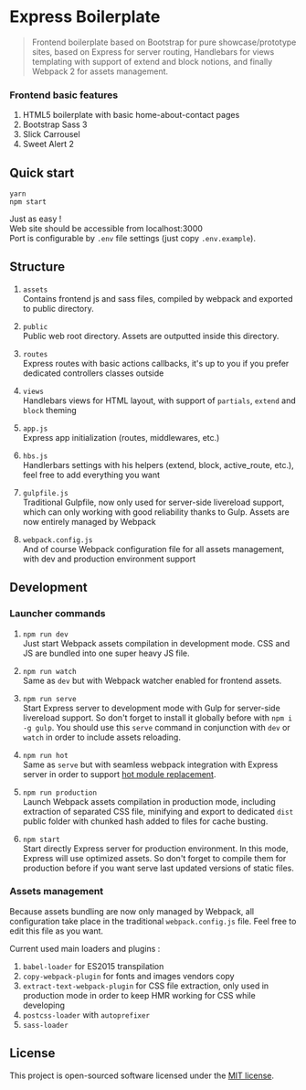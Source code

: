 # Express Boilerplate

> Frontend boilerplate based on Bootstrap for pure showcase/prototype sites, based on Express for server routing, Handlebars for views templating with support of extend and block notions, and finally Webpack 2 for assets management.

### Frontend basic features

1. HTML5 boilerplate with basic home-about-contact pages
1. Bootstrap Sass 3
2. Slick Carrousel
3. Sweet Alert 2

## Quick start

```shell
yarn
npm start
```

Just as easy !  
Web site should be accessible from localhost:3000  
Port is configurable by `.env` file settings (just copy `.env.example`).

## Structure

1. `assets`  
Contains frontend js and sass files, compiled by webpack and exported to public directory.

2. `public`  
Public web root directory. Assets are outputted inside this directory.

3. `routes`  
Express routes with basic actions callbacks, it's up to you if you prefer dedicated controllers classes outside
4. `views`  
Handlebars views for HTML layout, with support of `partials`, `extend` and `block` theming

5. `app.js`  
Express app initialization (routes, middlewares, etc.)

6. `hbs.js`  
Handlerbars settings with his helpers (extend, block, active_route, etc.), feel free to add everything you want

7. `gulpfile.js`  
Traditional Gulpfile, now only used for server-side livereload support, which can only working with good reliability thanks to Gulp. Assets are now entirely managed by Webpack

8. `webpack.config.js`  
And of course Webpack configuration file for all assets management, with dev and production environment support

## Development

### Launcher commands

1. `npm run dev`  
Just start Webpack assets compilation in development mode. CSS and JS are bundled into one super heavy JS file.

2. `npm run watch`  
Same as `dev` but with Webpack watcher enabled for frontend assets.

3. `npm run serve`  
Start Express server to development mode with Gulp for server-side livereload support. So don't forget to install it globally before with `npm i -g gulp`. You should use this `serve` command in conjunction with `dev` or `watch` in order to include assets reloading.

4. `npm run hot`  
Same as `serve` but with seamless webpack integration with Express server in order to support [hot module replacement](https://webpack.js.org/concepts/hot-module-replacement/).

5. `npm run production`  
Launch Webpack assets compilation in production mode, including extraction of separated CSS file, minifying and export to dedicated `dist` public folder with chunked hash added to files for cache busting.

6. `npm start`  
Start directly Express server for production environment. In this mode, Express will use optimized assets. So don't forget to compile them for production before if you want serve last updated versions of static files. 

### Assets management

Because assets bundling are now only managed by Webpack, all configuration take place in the traditional `webpack.config.js` file. Feel free to edit this file as you want.

Current used main loaders and plugins :
1. `babel-loader` for ES2015 transpilation
2. `copy-webpack-plugin` for fonts and images vendors copy
3. `extract-text-webpack-plugin` for CSS file extraction, only used in production mode in order to keep HMR working for CSS while developing
4. `postcss-loader` with `autoprefixer`
5. `sass-loader`

## License

This project is open-sourced software licensed under the [MIT license](https://adr1enbe4udou1n.mit-license.org).
